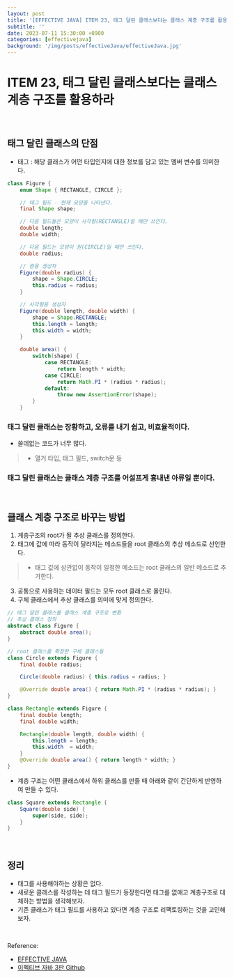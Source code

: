 ```yaml
---
layout: post
title: '[EFFECTIVE JAVA] ITEM 23, 태그 달린 클래스보다는 클래스 계층 구조를 활용하라'
subtitle: ''
date: 2023-07-11 15:30:00 +0900
categories: [effectivejava]
background: '/img/posts/effectiveJava/effectiveJava.jpg'
---
```


# ITEM 23, 태그 달린 클래스보다는 클래스 계층 구조를 활용하라

<br>

## 태그 달린 클래스의 단점

- 태그 : 해당 클래스가 어떤 타입인지에 대한 정보를 담고 있는 멤버 변수를 의미한다. 

```java
class Figure {
    enum Shape { RECTANGLE, CIRCLE };

    // 태그 필드 - 현재 모양을 나타낸다.
    final Shape shape;

    // 다음 필드들은 모양이 사각형(RECTANGLE)일 때만 쓰인다.
    double length;
    double width;

    // 다음 필드는 모양이 원(CIRCLE)일 때만 쓰인다.
    double radius;

    // 원용 생성자
    Figure(double radius) {
        shape = Shape.CIRCLE;
        this.radius = radius;
    }

    // 사각형용 생성자
    Figure(double length, double width) {
        shape = Shape.RECTANGLE;
        this.length = length;
        this.width = width;
    }

    double area() {
        switch(shape) {
            case RECTANGLE:
                return length * width;
            case CIRCLE:
                return Math.PI * (radius * radius);
            default:
                throw new AssertionError(shape);
        }
    }
```

### 태그 달린 클래스는 장황하고, 오류를 내기 쉽고, 비효율적이다. 
- 쓸데없는 코드가 너무 많다.
> - 열거 타입, 태그 필드, switch문 등

### 태그 달린 클래스는 클래스 계층 구조를 어설프게 흉내낸 아류일 뿐이다.

<br>

## 클래스 계층 구조로 바꾸는 방법

1. 계층구조의 root가 될 추상 클래스를 정의한다.
2. 태그에 값에 따라 동작이 달라지는 메소드들을 root 클래스의 추상 메소드로 선언한다.
> - 태그 값에 상관없이 동작이 일정한 메소드는 root 클래스의 일반 메소드로 추가한다.
3. 공통으로 사용하는 데이터 필드는 모두 root 클래스로 올린다.
4. 구체 클래스에서 추상 클래스를 의미에 맞게 정의한다. 

```java
// 태그 달린 클래스를 클래스 계층 구조로 변환
// 추상 클래스 정의
abstract class Figure {
    abstract double area();
}

```


```java
// root 클래스를 확장한 구체 클래스들
class Circle extends Figure {
    final double radius;

    Circle(double radius) { this.radius = radius; }

    @Override double area() { return Math.PI * (radius * radius); }
}

class Rectangle extends Figure {
    final double length;
    final double width;

    Rectangle(double length, double width) {
        this.length = length;
        this.width  = width;
    }
    @Override double area() { return length * width; }
}

```

- 계층 구조는 어떤 클래스에서 하위 클래스를 만들 때 아래와 같이 간단하게 반영하여 만들 수 있다. 

```java
class Square extends Rectangle {
    Square(double side) {
        super(side, side);
    }
}
```

<br>

## 정리
- 태그를 사용해야하는 상황은 없다. 
- 새로운 클래스를 작성하는 데 태그 필드가 등장한다면 태그를 없애고 계층구조로 대체하는 방법을 생각해보자.
- 기존 클래스가 태그 필드를 사용하고 있다면 계층 구조로 리팩토링하는 것을 고민해보자. 

<br>

Reference:

- [EFFECTIVE JAVA](https://front.wemakeprice.com/product/121854081?search_keyword=%25EC%259D%25B4%25ED%258E%2599%25ED%258B%25B0%25EB%25B8%258C%2520%25EC%259E%2590%25EB%25B0%2594&_service=5&_no=1)
- [이펙티브 자바 3판 Github](https://github.com/WegraLee/effective-java-3e-source-code)
 